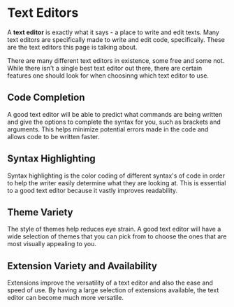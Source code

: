 # Text Editors

A **text editor** is exactly what it says \- a place to write and edit texts. Many text editors are specifically made to write and edit code, specifically. These are the text editors this page is talking about.

There are many different text editors in existence, some free and some not. While there isn't a single best text editor out there, there are certain features one should look for when choosinng which text editor to use.

## Code Completion 

A good text editor will be able to predict what commands are being written and give the options to complete the syntax for you, such as brackets and arguments. This helps minimize potential errors made in the code and allows code to be written faster. 

## Syntax Highlighting

Syntax highlighting is the color coding of different syntax's of code in order to help the writer easily determine what they are looking at. This is essential to a good text editor because it vastly improves readability.

## Theme Variety

The style of themes help reduces eye strain. A good text editor will have a wide selection of themes that you can pick from to choose the ones that are most visually appealing to you.

## Extension Variety and Availability 

Extensions improve the versatility of a text editor and also the ease and speed of use. By having a large selection of extensions available, the text editor can become much more versatile.
